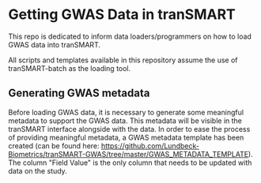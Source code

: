 # Getting GWAS Data in tranSMART
This repo is dedicated to inform data loaders/programmers on how to load GWAS data into tranSMART. 

All scripts and templates available in this repository assume the use of tranSMART-batch as the loading tool.

## Generating GWAS metadata
Before loading GWAS data, it is necessary to generate some meaningful metadata to support the GWAS data. This metadata will be visible in the tranSMART interface alongside with the data. In order to ease the process of providing meaningful metadata, a GWAS metadata template has been created (can be found here: https://github.com/Lundbeck-Biometrics/tranSMART-GWAS/tree/master/GWAS_METADATA_TEMPLATE). The column "Field Value" is the only column that needs to be updated with data on the study. 
